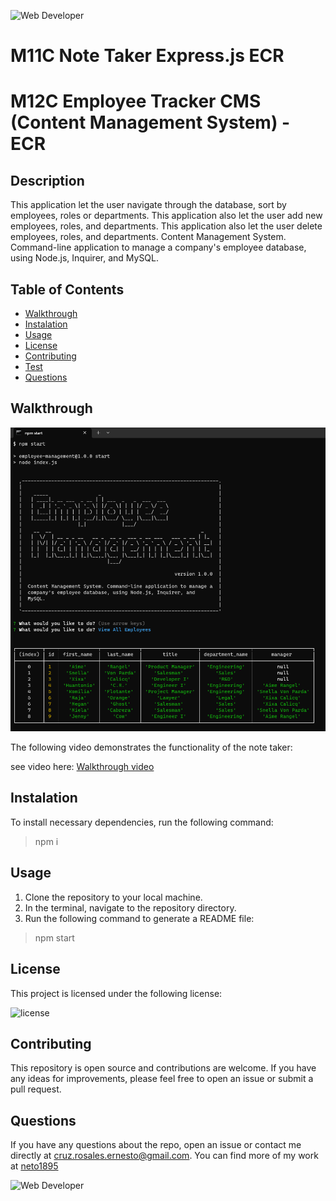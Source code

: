 
![Web Developer](https://img.shields.io/badge/bootcamp-Web%20Developer-red)
# M11C Note Taker Express.js ECR
# M12C Employee Tracker CMS (Content Management System) - ECR


## Description

This application let the user navigate through the database, sort by employees, roles or departments. 
This application also let the user add new employees, roles, and departments.
This application also let the user delete employees, roles, and departments.
Content Management System. Command-line application to manage a company's employee database, using Node.js, Inquirer, and MySQL.

## Table of Contents
- [ Walkthrough ](#walkthrough)
- [ Instalation ](#instalation)
- [ Usage ](#usage)
- [ License](#license)
- [ Contributing](#Contributing)
- [ Test ](#test)
- [ Questions ](#questions)

<a name="walkthrough"></a>

## Walkthrough


![mockup](./assets/images/mockup.png)


The following video demonstrates the functionality of the note taker: 

see video here: [Walkthrough video](https://drive.google.com/file/d/1lt25T9fVujixio3Q6ygnvi0YAsfoG18e/view?usp=drive_link)

<a name="instalation"></a>

## Instalation

To install necessary dependencies, run the following command:

> npm i 

<a name="usage"></a>

## Usage

1. Clone the repository to your local machine.
2. In the terminal, navigate to the repository directory.
3. Run the following command to generate a README file:

>npm start


<a name="license"></a>
  
## License
    
This project is licensed under the following license:

![license](https://img.shields.io/badge/-MIT-inactive)

<a name="Contributing"></a>

## Contributing

This repository is open source and contributions are welcome. If you have any ideas for improvements, please feel free to open an issue or submit a pull request.


<a name="questions"></a>

## Questions

If you have any questions about the repo, open an issue or contact me directly at [cruz.rosales.ernesto@gmail.com](mailto:cruz.rosales.ernesto@gmail.com). You can find more of my work at [neto1895](https://github.com/neto1895)

![Web Developer](https://img.shields.io/badge/bootcamp-Web%20Developer-red)